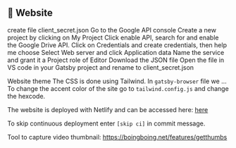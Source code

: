 ## 🧘 Website

create file client_secret.json
Go to the Google API console
Create a new project by clicking on My Project
Click enable API, search for and enable the Google Drive API.
Click on Credentials and create credentials, then help me choose
Select Web server and click Application data
Name the service and grant it a Project role of Editor
Download the JSON file
Open the file in VS code in your Gatsby project and rename to client_secret.json

Website theme
The CSS is done using Tailwind. In `gatsby-browser` file we ...
To change the accent color of the site go to `tailwind.config.js` and change the hexcode.



The website is deployed with Netlify and can be accessed here:
[here](https://here.com/)

To skip continuous deployment enter `[skip ci]` in commit message.

Tool to capture video thumbnail: https://boingboing.net/features/getthumbs